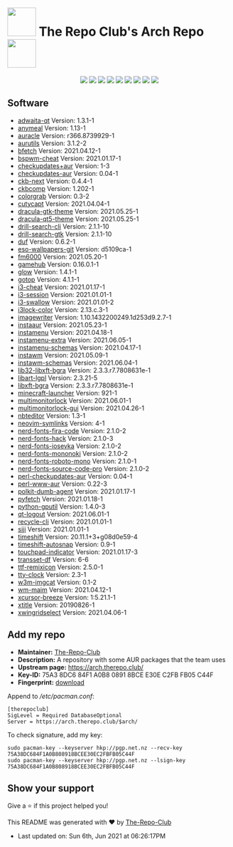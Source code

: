 # <img src='favicon.ico' width='64' height='64'> The Repo Club's Arch Repo <img src='favicon.ico' width='64' height='64'>

<p align='center'>
  <img src='https://img.shields.io/badge/Maintained-Yes-green?color=red&style=flat-square'>
  <img src='https://img.shields.io/github/last-commit/The-Repo-Club/Arch.TheRepo.Club?color=red&style=flat-square'>
  <img src='https://img.shields.io/github/repo-size/The-Repo-Club/Arch.TheRepo.Club?color=red&style=flat-square'>
  <img src='https://img.shields.io/static/v1?label=Packages&message=66&color=red&style=flat-square'>
  <img src='https://img.shields.io/static/v1?label=License&message=CC%20BY-NC-SA%204.0&color=red&style=flat-square'>
  <img src='https://img.shields.io/github/issues/The-Repo-Club/Arch.TheRepo.Club?color=red&style=flat-square'>
  <img src='https://img.shields.io/github/stars/The-Repo-Club/Arch.TheRepo.Club?color=red&style=flat-square'>
  <img src='https://img.shields.io/github/forks/The-Repo-Club/Arch.TheRepo.Club?color=red&style=flat-square'>
  <img src='https://img.shields.io/github/commit-activity/m/The-Repo-Club/Arch.TheRepo.Club?color=red&style=flat-square'>
</p>

## Software
*   [adwaita-qt](docs/adwaita-qt/) Version: 1.3.1-1
*   [anymeal](docs/anymeal/) Version: 1.13-1
*   [auracle](docs/auracle/) Version: r366.8739929-1
*   [aurutils](docs/aurutils/) Version: 3.1.2-2
*   [bfetch](docs/bfetch/) Version: 2021.04.12-1
*   [bspwm-cheat](docs/bspwm-cheat/) Version: 2021.01.17-1
*   [checkupdates+aur](docs/checkupdates+aur/) Version: 1-3
*   [checkupdates-aur](docs/checkupdates-aur/) Version: 0.04-1
*   [ckb-next](docs/ckb-next/) Version: 0.4.4-1
*   [ckbcomp](docs/ckbcomp/) Version: 1.202-1
*   [colorgrab](docs/colorgrab/) Version: 0.3-2
*   [cutycapt](docs/cutycapt/) Version: 2021.04.04-1
*   [dracula-gtk-theme](docs/dracula-gtk-theme/) Version: 2021.05.25-1
*   [dracula-qt5-theme](docs/dracula-qt5-theme/) Version: 2021.05.25-1
*   [drill-search-cli](docs/drill-search-cli/) Version: 2.1.1-10
*   [drill-search-gtk](docs/drill-search-gtk/) Version: 2.1.1-10
*   [duf](docs/duf/) Version: 0.6.2-1
*   [eso-wallpapers-git](docs/eso-wallpapers-git/) Version: d5109ca-1
*   [fm6000](docs/fm6000/) Version: 2021.05.20-1
*   [gamehub](docs/gamehub/) Version: 0.16.0.1-1
*   [glow](docs/glow/) Version: 1.4.1-1
*   [gotop](docs/gotop/) Version: 4.1.1-1
*   [i3-cheat](docs/i3-cheat/) Version: 2021.01.17-1
*   [i3-session](docs/i3-session/) Version: 2021.01.01-1
*   [i3-swallow](docs/i3-swallow/) Version: 2021.01.01-2
*   [i3lock-color](docs/i3lock-color/) Version: 2.13.c.3-1
*   [imagewriter](docs/imagewriter/) Version: 1.10.1432200249.1d253d9.2.7-1
*   [instaaur](docs/instaaur/) Version: 2021.05.23-1
*   [instamenu](docs/instamenu/) Version: 2021.04.18-1
*   [instamenu-extra](docs/instamenu-extra/) Version: 2021.06.05-1
*   [instamenu-schemas](docs/instamenu-schemas/) Version: 2021.04.17-1
*   [instawm](docs/instawm/) Version: 2021.05.09-1
*   [instawm-schemas](docs/instawm-schemas/) Version: 2021.06.04-1
*   [lib32-libxft-bgra](docs/lib32-libxft-bgra/) Version: 2.3.3.r7.7808631e-1
*   [libart-lgpl](docs/libart-lgpl/) Version: 2.3.21-5
*   [libxft-bgra](docs/libxft-bgra/) Version: 2.3.3.r7.7808631e-1
*   [minecraft-launcher](docs/minecraft-launcher/) Version: 921-1
*   [multimonitorlock](docs/multimonitorlock/) Version: 2021.06.01-1
*   [multimonitorlock-gui](docs/multimonitorlock-gui/) Version: 2021.04.26-1
*   [nbteditor](docs/nbteditor/) Version: 1.3-1
*   [neovim-symlinks](docs/neovim-symlinks/) Version: 4-1
*   [nerd-fonts-fira-code](docs/nerd-fonts-fira-code/) Version: 2.1.0-2
*   [nerd-fonts-hack](docs/nerd-fonts-hack/) Version: 2.1.0-3
*   [nerd-fonts-iosevka](docs/nerd-fonts-iosevka/) Version: 2.1.0-2
*   [nerd-fonts-mononoki](docs/nerd-fonts-mononoki/) Version: 2.1.0-2
*   [nerd-fonts-roboto-mono](docs/nerd-fonts-roboto-mono/) Version: 2.1.0-1
*   [nerd-fonts-source-code-pro](docs/nerd-fonts-source-code-pro/) Version: 2.1.0-2
*   [perl-checkupdates-aur](docs/perl-checkupdates-aur/) Version: 0.04-1
*   [perl-www-aur](docs/perl-www-aur/) Version: 0.22-3
*   [polkit-dumb-agent](docs/polkit-dumb-agent/) Version: 2021.01.17-1
*   [pyfetch](docs/pyfetch/) Version: 2021.01.18-1
*   [python-gputil](docs/python-gputil/) Version: 1.4.0-3
*   [qt-logout](docs/qt-logout/) Version: 2021.06.01-1
*   [recycle-cli](docs/recycle-cli/) Version: 2021.01.01-1
*   [siji](docs/siji/) Version: 2021.01.01-1
*   [timeshift](docs/timeshift/) Version: 20.11.1+3+g08d0e59-4
*   [timeshift-autosnap](docs/timeshift-autosnap/) Version: 0.9-1
*   [touchpad-indicator](docs/touchpad-indicator/) Version: 2021.01.17-3
*   [transset-df](docs/transset-df/) Version: 6-6
*   [ttf-remixicon](docs/ttf-remixicon/) Version: 2.5.0-1
*   [tty-clock](docs/tty-clock/) Version: 2.3-1
*   [w3m-imgcat](docs/w3m-imgcat/) Version: 0.1-2
*   [wm-maim](docs/wm-maim/) Version: 2021.04.12-1
*   [xcursor-breeze](docs/xcursor-breeze/) Version: 1:5.21.1-1
*   [xtitle](docs/xtitle/) Version: 20190826-1
*   [xwingridselect](docs/xwingridselect/) Version: 2021.04.06-1

## Add my repo
* **Maintainer:** [The-Repo-Club](https://aur.archlinux.org/account/The-Repo-Club/)
* **Description:**  A repository with some AUR packages that the team uses
* **Upstream page:** https://arch.therepo.club/
* **Key-ID:** 75A3 8DC6 84F1 A0B8 0891  8BCE E30E C2FB FB05 C44F 
* **Fingerprint:** [download](http://pgp.net.nz:11371/pks/lookup?op=vindex&fingerprint=on&search=0xE30EC2FBFB05C44F)

Append to */etc/pacman.conf*:
```
[therepoclub]
SigLevel = Required DatabaseOptional
Server = https://arch.therepo.club/$arch/
```
To check signature, add my key:
```
sudo pacman-key --keyserver hkp://pgp.net.nz --recv-key 75A38DC684F1A0B808918BCEE30EC2FBFB05C44F
sudo pacman-key --keyserver hkp://pgp.net.nz --lsign-key 75A38DC684F1A0B808918BCEE30EC2FBFB05C44F
```
## Show your support

Give a ⭐️ if this project helped you!

This README was generated with ❤️ by [The-Repo-Club](https://github.com/The-Repo-Club/)
*   Last updated on: Sun 6th, Jun 2021 at 06:26:17PM
